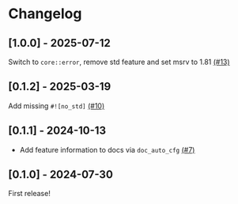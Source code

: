 # Changelog

## [1.0.0] - 2025-07-12

Switch to `core::error`, remove std feature and set msrv to 1.81 [(#13)](https://github.com/kevinheavey/five8/pull/13)

## [0.1.2] - 2025-03-19

Add missing `#![no_std]` [(#10)](https://github.com/kevinheavey/five8/pull/10)

## [0.1.1] - 2024-10-13

- Add feature information to docs via `doc_auto_cfg` [(#7)](https://github.com/kevinheavey/five8/pull/7) 

## [0.1.0] - 2024-07-30

First release!
